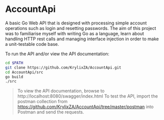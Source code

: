 # AccountApi
A basic Go Web API that is designed with processing simple account operations such as login and resetting passwords. The aim of this project was to familiarise myself with writing Go as a language, learn about handling HTTP rest calls and managing interface injection in order to make a unit-testable code base.

To run the API and/or view the API documentation:
```bash
cd $PATH
git clone https://github.com/KrylixZA/AccountApi.git
cd AccountApi/src
go build
./src
```

> To view the API documentation, browse to http://localhost:8080/swagger/index.html
> To test the API, import the postman collection from https://github.com/KrylixZA/AccountApi/tree/master/postman into Postman and send the requests.
